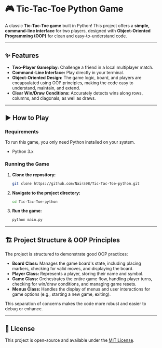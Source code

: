 # 🎮 Tic-Tac-Toe Python Game

A classic **Tic-Tac-Toe game** built in Python! This project offers a **simple, command-line interface** for two players, designed with **Object-Oriented Programming (OOP)** for clean and easy-to-understand code.


---

## ✨ Features

* **Two-Player Gameplay:** Challenge a friend in a local multiplayer match.
* **Command-Line Interface:** Play directly in your terminal.
* **Object-Oriented Design:** The game logic, board, and players are encapsulated using OOP principles, making the code easy to understand, maintain, and extend.
* **Clear Win/Draw Conditions:** Accurately detects wins along rows, columns, and diagonals, as well as draws.

---

## ▶️ How to Play

### Requirements

To run this game, you only need Python installed on your system.

* Python 3.x

### Running the Game

1.  **Clone the repository:**
    ```bash
    git clone https://github.com/Naira98/Tic-Tac-Toe-python.git
    ```
2.  **Navigate to the project directory:**
    ```bash
    cd Tic-Tac-Toe-python
    ```
3.  **Run the game:**
    ```bash
    python main.py
    ```
---

## 🏗️ Project Structure & OOP Principles

The project is structured to demonstrate good OOP practices:

* **Board Class:** Manages the game board's state, including placing markers, checking for valid moves, and displaying the board.
* **Player Class:** Represents a player, storing their name and symbol.
* **Game Class:** Orchestrates the entire game flow, handling player turns, checking for win/draw conditions, and managing game resets.
* **Menus Class:** Handles the display of menus and user interactions for game options (e.g., starting a new game, exiting).


This separation of concerns makes the code more robust and easier to debug or enhance.

---

## 📄 License

This project is open-source and available under the [MIT License](https://opensource.org/licenses/MIT).